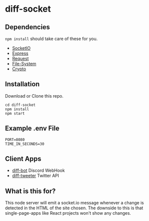 
# diff-socket

## Dependencies
```npm install``` should take care of these for you.
 - [SocketIO](https://github.com/socketio/socket.io)
 - [Express](https://github.com/expressjs/express)
 - [Request](https://github.com/request/request)
 - [File-System](https://github.com/douzi8/file-system)
 - [Crypto](https://github.com/npm/deprecate-holder)

## Installation
Download or Clone this repo.
```
cd diff-socket
npm install
npm start
```

## Example .env File
```
PORT=8080
TIME_IN_SECONDS=30
```

## Client Apps
- [diff-bot](https://github.com/mattlgroff/diff-bot) Discord WebHook
- [diff-tweeter](https://github.com/mattlgroff/diff-tweeter) Twitter API

## What is this for?
This node server will emit a socket.io message whenever a change is detected in the HTML of the site chosen.
The downside to this is that single-page-apps like React projects won't show any changes.
